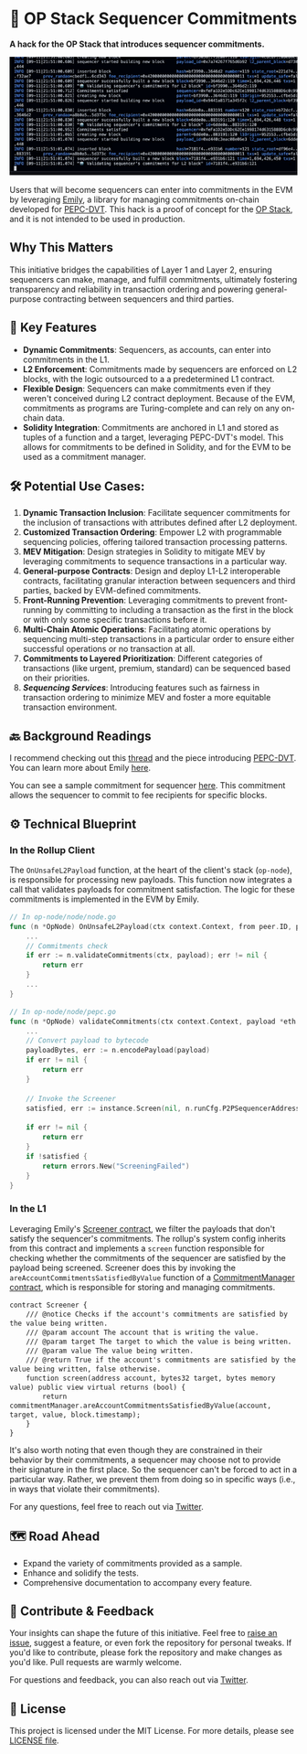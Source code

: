 # 🔴 OP Stack Sequencer Commitments

**A hack for the OP Stack that introduces sequencer commitments.**

![Alt Text](cover.gif)

Users that will become sequencers can enter into commitments in the EVM by leveraging [Emily](https://github.com/0xfuturistic/emily), a library for managing commitments on-chain developed for [PEPC-DVT](https://ethresear.ch/t/pepc-dvt-pepc-with-no-changes-to-the-consensus-protocol/16514). This hack is a proof of concept for the [OP Stack](https://stack.optimism.io/), and it is not intended to be used in production.

## Why This Matters
This initiative bridges the capabilities of Layer 1 and Layer 2, ensuring sequencers can make, manage, and fulfill commitments, ultimately fostering transparency and reliability in transaction ordering and powering general-purpose contracting between sequencers and third parties.

## 🌟 Key Features
- **Dynamic Commitments**: Sequencers, as accounts, can enter into commitments in the L1.
- **L2 Enforcement**: Commitments made by sequencers are enforced on L2 blocks, with the logic outsourced to a a predetermined L1 contract.
- **Flexible Design**: Sequencers can make commitments even if they weren't conceived during L2 contract deployment. Because of the EVM, commitments as programs are Turing-complete and can rely on any on-chain data.
- **Solidity Integration**: Commitments are anchored in L1 and stored as tuples of a function and a target, leveraging PEPC-DVT's model. This allows for commitments to be defined in Solidity, and for the EVM to be used as a commitment manager.

## 🛠  Potential Use Cases:

1. **Dynamic Transaction Inclusion**: Facilitate sequencer commitments for the inclusion of transactions with attributes defined after L2 deployment.
3. **Customized Transaction Ordering**: Empower L2 with programmable sequencing policies, offering tailored transaction processing patterns.
4. **MEV Mitigation**: Design strategies in Solidity to mitigate MEV by leveraging commitments to sequence transactions in a particular way.
5. **General-purpose Contracts**: Design and deploy L1-L2 interoperable contracts, facilitating granular interaction between sequencers and third parties, backed by EVM-defined commitments.
6. **Front-Running Prevention**: Leveraging commitments to prevent front-running by committing to including a transaction as the first in the block or with only some specific transactions before it.
8. **Multi-Chain Atomic Operations**: Facilitating atomic operations by sequencing multi-step transactions in a particular order to ensure either successful operations or no transaction at all.
9. **Commitments to Layered Prioritization**: Different categories of transactions (like urgent, premium, standard) can be sequenced based on their priorities.
10. **_Sequencing Services_**: Introducing features such as fairness in transaction ordering to minimize MEV and foster a more equitable transaction environment.

## 🔙 Background Readings
 I recommend checking out this [thread](https://twitter.com/0xfuturistic/status/1697306608722915518) and the piece introducing [PEPC-DVT](https://ethresear.ch/t/pepc-dvt-pepc-with-no-changes-to-the-consensus-protocol/16514). You can learn more about Emily [here](https://ethresear.ch/t/pepc-dvt-pepc-with-no-changes-to-the-consensus-protocol/16514#emily-a-protocol-for-credible-commitments-14).

 You can see a sample commitment for sequencer [here](https://github.com/0xfuturistic/sequencer-commitments/blob/develop/packages/contracts-bedrock/src/commitments/samples/FeeRecipientCommitment.sol). This commitment allows the sequencer to commit to fee recipients for specific blocks.

## ⚙ Technical Blueprint
### In the Rollup Client
The `OnUnsafeL2Payload` function, at the heart of the client's stack (`op-node`), is responsible for processing new payloads. This function now integrates a call that validates payloads for commitment satisfaction. The logic for these commitments is implemented in the EVM by Emily.

```go
// In op-node/node/node.go
func (n *OpNode) OnUnsafeL2Payload(ctx context.Context, from peer.ID, payload *eth.ExecutionPayload) error {
    ...
    // Commitments check
    if err := n.validateCommitments(ctx, payload); err != nil {
        return err
    }
    ...
}
```

```go
// In op-node/node/pepc.go
func (n *OpNode) validateCommitments(ctx context.Context, payload *eth.ExecutionPayload) error {
    ...
    // Convert payload to bytecode
    payloadBytes, err := n.encodePayload(payload)
    if err != nil {
        return err
    }

    // Invoke the Screener
    satisfied, err := instance.Screen(nil, n.runCfg.P2PSequencerAddress(), *n.target(), payloadBytes)

    if err != nil {
        return err
    }
    if !satisfied {
        return errors.New("ScreeningFailed")
    }
}
```

### In the L1
Leveraging Emily's [Screener contract](https://github.com/0xfuturistic/emily/blob/main/src/Screener.sol), we filter the payloads that don't satisfy the sequencer's commitments. The rollup's system config inherits from this contract and implements a `screen` function responsible for checking whether the commitments of the sequencer are satisfied by the payload being screened. Screener does this by invoking the `areAccountCommitmentsSatisfiedByValue` function of a [CommitmentManager contract](https://github.com/0xfuturistic/emily/blob/main/src/CommitmentManager.sol), which is responsible for storing and managing commitments.

```solidity
contract Screener {
    /// @notice Checks if the account's commitments are satisfied by the value being written.
    /// @param account The account that is writing the value.
    /// @param target The target to which the value is being written.
    /// @param value The value being written.
    /// @return True if the account's commitments are satisfied by the value being written, false otherwise.
    function screen(address account, bytes32 target, bytes memory value) public view virtual returns (bool) {
        return commitmentManager.areAccountCommitmentsSatisfiedByValue(account, target, value, block.timestamp);
    }
}
```
It's also worth noting that even though they are constrained in their behavior by their commitments, a sequencer may choose not to provide their signature in the first place. So the sequencer can't be forced to act in a particular way. Rather, we prevent them from doing so in specific ways (i.e., in ways that violate their commitments).

For any questions, feel free to reach out via [Twitter](https://twitter.com/0xfuturistic/).


## 🗺 Road Ahead
- Expand the variety of commitments provided as a sample.
- Enhance and solidify the tests.
- Comprehensive documentation to accompany every feature.

## 🙌 Contribute & Feedback
Your insights can shape the future of this initiative. Feel free to [raise an issue](https://github.com/0xfuturistic/sequencer-commitments/issues/new), suggest a feature, or even fork the repository for personal tweaks. If you'd like to contribute, please fork the repository and make changes as you'd like. Pull requests are warmly welcome.

For questions and feedback, you can also reach out via [Twitter](https://twitter.com/0xfuturistic/).

## 📜 License
This project is licensed under the MIT License. For more details, please see [LICENSE file](https://github.com/0xfuturistic/sequencer-commitments/blob/develop/LICENSE).